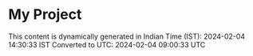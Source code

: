 # My Project

This content is dynamically generated in Indian Time (IST): 2024-02-04 14:30:33 IST
Converted to UTC: 2024-02-04 09:00:33 UTC

